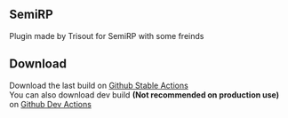 ## SemiRP
Plugin made by Trisout for SemiRP with some freinds


## Download
Download the last build on [Github Stable Actions](https://github.com/trisout78/SemiRP/actions?query=branch%3Amaster)  
You can also download dev build **(Not recommended on production use)** on [Github Dev Actions](https://github.com/trisout78/SemiRP/actions?query=branch%3Adev)
